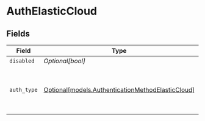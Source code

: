 # AuthElasticCloud


## Fields

| Field                                                                                              | Type                                                                                               | Required                                                                                           | Description                                                                                        |
| -------------------------------------------------------------------------------------------------- | -------------------------------------------------------------------------------------------------- | -------------------------------------------------------------------------------------------------- | -------------------------------------------------------------------------------------------------- |
| `disabled`                                                                                         | *Optional[bool]*                                                                                   | :heavy_minus_sign:                                                                                 | N/A                                                                                                |
| `auth_type`                                                                                        | [Optional[models.AuthenticationMethodElasticCloud]](../models/authenticationmethodelasticcloud.md) | :heavy_minus_sign:                                                                                 | Enter credentials directly, or select a stored secret                                              |
